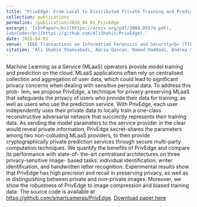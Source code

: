 ```yaml
---
title: "PrivEdge: From Local to Distributed Private Training and Prediction"
collection: publications
permalink: /publication/2020_04_01_PrivEdge
excerpt: '[<b>Paper</b>](https://arxiv.org/pdf/2004.05574.pdf),
[<b>Code</b>](https://github.com/AliShahin/PrivEdge).'
date: 2020-04-01
venue: 'IEEE Transactions on Information Forensics and Security<b> (TIFS)</b>'
citation: 'Ali Shahin Shamsabadi, Adria Gascon, Hamed Haddadi, Andrea Cavallaro. &quot;PrivEdge: From Local to Distributed Private Training and Prediction.&quot; <i> IEEE Transactions on Information Forensics and Security (TIFS), </i> April, 2020.' 
---
```

Machine Learning as a Service (MLaaS) operators provide model training and prediction on the cloud. MLaaS applications often rely on centralised collection and aggregation of user data, which could lead to significant privacy concerns when dealing with sensitive personal data. To address this prob- lem, we propose PrivEdge, a technique for privacy-preserving MLaaS that safeguards the privacy of users who provide their data for training, as well as users who use the prediction service. With PrivEdge, each user independently uses their private data to locally train a one-class reconstructive adversarial network that succinctly represents their training data. As sending the model parameters to the service provider in the clear would reveal private information, PrivEdge secret-shares the parameters among two non-colluding MLaaS providers, to then provide cryptographically private prediction services through secure multi-party computation techniques. We quantify the benefits of PrivEdge and compare its performance with state-of- the-art centralised architectures on three privacy-sensitive image- based tasks: individual identification, writer identification, and handwritten letter recognition. Experimental results show that PrivEdge has high precision and recall in preserving privacy, as well as in distinguishing between private and non-private images. Moreover, we show the robustness of PrivEdge to image compression and biased training data. The source code is available at https://github.com/smartcameras/PrivEdge.
[Download paper here](https://arxiv.org/pdf/2004.05574.pdf)


